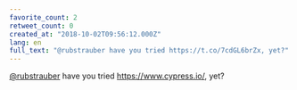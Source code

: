 ```yaml
---
favorite_count: 2
retweet_count: 0
created_at: "2018-10-02T09:56:12.000Z"
lang: en
full_text: "@rubstrauber have you tried https://t.co/7cdGL6brZx, yet?"
---
```


[@rubstrauber](https://twitter.com/rubstrauber) have you tried
<https://www.cypress.io/>, yet?
